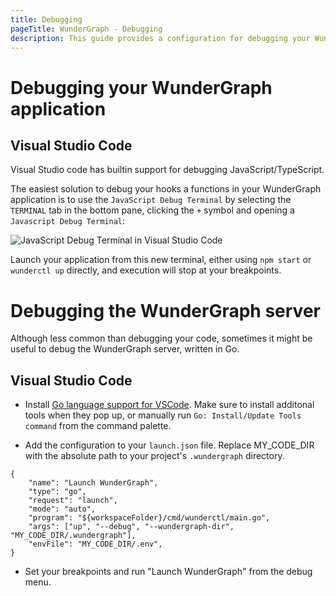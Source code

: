```yaml
---
title: Debugging
pageTitle: WunderGraph - Debugging
description: This guide provides a configuration for debugging your WunderGraph applications with your IDE
---
```


# Debugging your WunderGraph application

## Visual Studio Code

Visual Studio code has builtin support for debugging JavaScript/TypeScript.

The easiest solution to debug your hooks a functions in your WunderGraph application is to use
the `JavaScript Debug Terminal` by selecting the `TERMINAL` tab in the bottom pane, clicking
the `+` symbol and opening a `Javascript Debug Terminal`:

![JavaScript Debug Terminal in Visual Studio Code](/images/debugging_vscode.png)

Launch your application from this new terminal, either using `npm start` or `wunderctl up` directly,
and execution will stop at your breakpoints.

# Debugging the WunderGraph server

Although less common than debugging your code, sometimes it might be useful to debug the WunderGraph server,
written in Go.

## Visual Studio Code

- Install [Go language support for VSCode](https://marketplace.visualstudio.com/items?itemName=golang.Go). Make sure to install additonal tools when they pop up, or manually run `Go: Install/Update Tools command` from the command palette.

- Add the configuration to your `launch.json` file. Replace MY_CODE_DIR with the absolute path to your project's `.wundergraph` directory.

```
{
    "name": "Launch WunderGraph",
    "type": "go",
    "request": "launch",
    "mode": "auto",
    "program": "${workspaceFolder}/cmd/wunderctl/main.go",
    "args": ["up", "--debug", "--wundergraph-dir", "MY_CODE_DIR/.wundergraph"],
    "envFile": "MY_CODE_DIR/.env",
}
```

- Set your breakpoints and run "Launch WunderGraph" from the debug menu.
